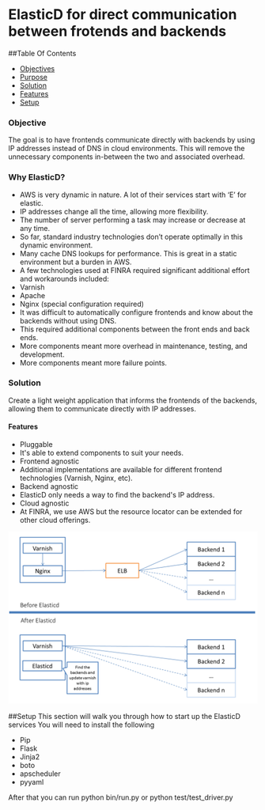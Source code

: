 # ElasticD for direct communication between frotends and backends 

##Table Of Contents
- [Objectives](#1)
- [Purpose](#2)
- [Solution](#3)
- [Features](#4)
- [Setup](#5)

<a name="1"></a>
### Objective 
The goal is to have frontends communicate directly with backends by using IP addresses instead of DNS in cloud environments. This will remove the unnecessary components in-between the two and associated overhead. 

<a name="2"></a>
### Why ElasticD? 
*	AWS is very dynamic in nature. A lot of their services start with ‘E’ for elastic. 
  *	IP addresses change all the time, allowing more flexibility.
  *	The number of server performing a task may increase or decrease at any time.
*	So far, standard industry technologies don’t operate optimally in this dynamic environment.
 * Many cache DNS lookups for performance. This is great in a static environment but a burden in AWS.
*	A few technologies used at FINRA required significant additional effort and workarounds included: 
  *	Varnish
  *	Apache
  *	Nginx (special configuration required)
*	It was difficult to automatically configure frontends and know about the backends without using DNS.
*	This required additional components between the front ends and back ends. 
  *	More components meant more overhead in maintenance, testing, and development.
  *	More components meant more failure points.

<a name="3"></a>
### Solution
Create a light weight application that informs the frontends of the backends, allowing them to communicate directly with IP addresses.  

<a name="4"></a>
#### Features
*	Pluggable
  *	 It's able to extend components to suit your needs.
*	Frontend agnostic 
  *	Additional implementations are available for different frontend technologies (Varnish, Nginx, etc).
*	Backend agnostic
  *	ElasticD only needs a way to find the backend's IP address.
*	Cloud agnostic
  *	At FINRA, we use AWS but the resource locator can be extended for other cloud offerings.

  ![Alt text](https://github.com/FINRAOS/Elasticd/blob/master/docs/img/elasticd.png?raw=true)

<a name="5"></a>
##Setup 
This section will walk you through how to start up the ElasticD services
You will need to install the following
*   Pip
*   Flask
*   Jinja2
*   boto
*   apscheduler
*   pyyaml

After that you can run 
python bin/run.py
or
python test/test_driver.py


